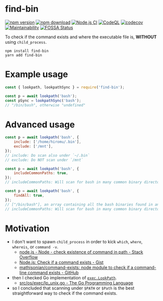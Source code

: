 # find-bin

[![npm version](https://badge.fury.io/js/find-bin.svg)](https://badge.fury.io/js/find-bin)
[![npm download](https://img.shields.io/npm/dt/find-bin.svg)](https://www.npmjs.com/package/find-bin)
[![Node.js CI](https://github.com/otiai10/find-bin/workflows/Node.js%20CI/badge.svg)](https://github.com/otiai10/find-bin/actions/)
[![CodeQL](https://github.com/otiai10/find-bin/actions/workflows/codeql-analysis.yml/badge.svg)](https://github.com/otiai10/find-bin/actions/workflows/codeql-analysis.yml)
[![codecov](https://codecov.io/gh/otiai10/find-bin/branch/master/graph/badge.svg)](https://codecov.io/gh/otiai10/find-bin)
[![Maintainability](https://api.codeclimate.com/v1/badges/1cc9237695a7bd8e3d60/maintainability)](https://codeclimate.com/github/otiai10/find-bin/maintainability)
[![FOSSA Status](https://app.fossa.com/api/projects/git%2Bgithub.com%2Fotiai10%2Ffind-bin.svg?type=shield)](https://app.fossa.com/projects/git%2Bgithub.com%2Fotiai10%2Ffind-bin?ref=badge_shield)

To check if the command exists and where the executable file is, **WITHOUT** using `child_process`.

```
npm install find-bin
yarn add find-bin
```

# Example usage

```js
const { lookpath, lookpathSync } = require('find-bin');

const p = await lookpath('bash');
const pSync = lookpathSync('bash');
// "/bin/bash", otherwise "undefined"
```

# Advanced usage

```js
const p = await lookpath('bash', {
    include: ['/home/hiromu/.bin'],
    exclude: ['/mnt'],
});
// include: Do scan also under `~/.bin`
// exclude: Do NOT scan under `/mnt`
```

```js
const p = await lookpath('bash', {
    includeCommonPaths: true,
});
// includeCommonPaths: Will scan for bash in many common binary directories, not just those specified in PATH
```

```js
const p = await lookpath('bash', {
    findAll: true,
});
// ["/bin/bash"], an array containing all the bash binaries found in any path
// includeCommonPaths: Will scan for bash in many common binary directories, not just those specified in PATH
```

# Motivation

-   I don't want to spawn `child_process` in order to kick `which`, `where`, `whereis`, or `command -v`.
    -   [node.js - Node - check existence of command in path - Stack Overflow](https://stackoverflow.com/questions/34953168/node-check-existence-of-command-in-path/)
    -   [Node.js: Check if a command exists - Gist](https://gist.github.com/jmptable/7a3aa580efffdef50fa9f0dd3d068d6f)
    -   [mathisonian/command-exists: node module to check if a command-line command exists - GitHub](https://github.com/mathisonian/command-exists)
-   then I checked Go implementation of [`exec.LookPath`](https://golang.org/pkg/os/exec/#LookPath).
    -   [src/os/exec/lp_unix.go - The Go Programming Language](https://golang.org/src/os/exec/lp_unix.go?s=928:970#L24)
-   so I concluded that scanning under `$PATH` or `$Path` is the best straightforward way to check if the command exists.

